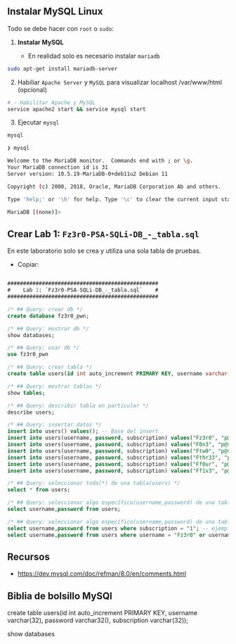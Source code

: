 
## Instalar MySQL Linux

Todo se debe hacer con `root` o `sudo`:

1. **Instalar MySQL**

    - En realidad solo es necesario instalar `mariadb`
 
````sh
sudo apt-get install mariadb-server
````

2. Habiliar `Apache Server` y `MySQL` para visualizar localhost /var/www/html (opcional)

````sh
# - Habilitar Apache y MySQL
service apache2 start && service mysql start  
````

3. Ejecutar `mysql`

````sh
mysql
````

````sh
❯ mysql

Welcome to the MariaDB monitor.  Commands end with ; or \g.
Your MariaDB connection id is 31
Server version: 10.5.19-MariaDB-0+deb11u2 Debian 11

Copyright (c) 2000, 2018, Oracle, MariaDB Corporation Ab and others.

Type 'help;' or '\h' for help. Type '\c' to clear the current input statement.

MariaDB [(none)]>
````

## Crear Lab 1: `Fz3r0-PSA-SQLi-DB_-_tabla.sql`

En este laboratorio solo se crea y utiliza una sola tabla de pruebas.

- Copiar:

````sql

################################################
#    Lab 1: `Fz3r0-PSA-SQLi-DB_-_tabla.sql`    #
################################################ 

/* ## Query: crear db */
create database fz3r0_pwn;

/* ## Query: mostrar db */
show databases;

/* ## Query: usar db */
use fz3r0_pwn

/* ## Query: crear tabla */
create table users(id int auto_increment PRIMARY KEY, username varchar(32), password varchar(32), subscription varchar(32));

/* ## Query: mostrar tablas */
show tables;

/* ## Query: describir tabla en particular */
describe users;

/* ## Query: insertar datos */
insert into users() values(); -- Base del insert
insert into users(username, password, subscription) values("Fz3r0", "p@ssw0rd123-0", "1");
insert into users(username, password, subscription) values("F0n3", "p@ssw0rd123-1", "1");
insert into users(username, password, subscription) values("Ftw0", "p@ssw0rd123-2", "0");
insert into users(username, password, subscription) values("Fthr33", "p@ssw0rd123-3", "0");
insert into users(username, password, subscription) values("Ff0ur", "p@ssw0rd123-4", "1");
insert into users(username, password, subscription) values("Ff1v3", "p@ssw0rd123-5", "0");

/* ## Query: seleccionar todo(*) de una tabla(users) */
select * from users;

/* ## Query: seleccionar algo específico(username,password) de una tabla(users) */
select username,password from users;

/* ## Query: seleccionar algo específico(username,password) de una tabla(users) con alguna condicional */
select username,password from users where subscription = "1"; -- ejemplo 1
select username,password from users where username = "Fz3r0" or username = "Ftw0"; -- ejemplo 2

````



## Recursos

- https://dev.mysql.com/doc/refman/8.0/en/comments.html



## Biblia de bolsillo MySQl

create table users(id int auto_increment PRIMARY KEY, username varchar(32), password varchar32(), subscription varchar(32));

show databases
